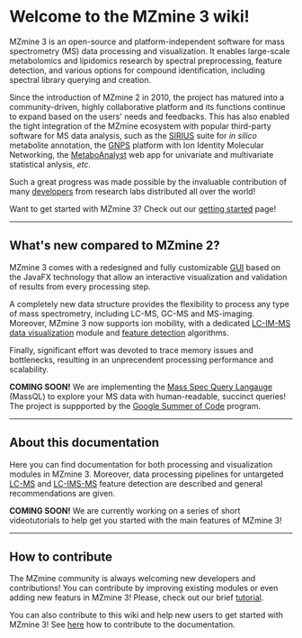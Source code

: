 # **Welcome to the MZmine 3 wiki!**
MZmine 3 is an open-source and platform-independent software for mass spectrometry (MS) data processing and visualization. It enables large-scale metabolomics and lipidomics research by spectral preprocessing, feature detection, and various options for compound identification, including spectral library querying and creation.

Since the introduction of MZmine 2 in 2010, the project has matured into a community-driven, highly collaborative platform and its functions continue to expand based on the users' needs and feedbacks. This has also enabled the tight integration of the MZmine ecosystem with popular third-party software for MS data analysis, such as the [SIRIUS](https://bio.informatik.uni-jena.de/software/sirius/) suite for _in silico_ metabolite annotation, the [GNPS](https://gnps.ucsd.edu/ProteoSAFe/static/gnps-splash.jsp) platform with Ion Identity Molecular Networking, the [MetaboAnalyst](https://www.metaboanalyst.ca/) web app for univariate and multivariate statistical anlysis, _etc._

Such a great progress was made possible by the invaluable contribution of many [developers](https://github.com/mzmine/mzmine3/graphs/contributors) from research labs distributed all over the world!

Want to get started with MZmine 3? Check out our [getting started](getting_started.md) page!
 
---
## **What's new compared to MZmine 2?**
MZmine 3 comes with a redesigned and fully customizable [GUI](main-window-overview.md) based on the JavaFX technology that allow an interactive visualization and validation of results from every processing step.

A completely new data structure provides the flexibility to process any type of mass spectrometry, including LC-MS, GC-MS and MS-imaging. Moreover, MZmine 3 now supports ion mobility, with a dedicated [LC-IM-MS data visualization](visualization_modules/ims_raw_data_overview/IM-data-visualisation.md) module and [feature detection](workflows/imsworkflow/ion-mobility-data-processing-workflow.md) algorithms. 

Finally, significant effort was devoted to trace memory issues and bottlenecks, resulting in an unprecendent processing performance and scalability.

**COMING SOON!** We are implementing the [Mass Spec Query Langauge](https://github.com/rformassspectrometry/SpectraQL) (MassQL) to explore your MS data with human-readable, succinct queries! The project is suppported by the [Google Summer of Code](https://summerofcode.withgoogle.com/) program.


---
## **About this documentation**
Here you can find documentation for both processing and visualization modules in MZmine 3. Moreover, data processing pipelines for untargeted [LC-MS](workflows/lcmsworkflow/lcms-workflow.md) and [LC-IMS-MS](workflows/imsworkflow/ion-mobility-data-processing-workflow.md) feature detection are described and general recommendations are given.

**COMING SOON!** We are currently working on a series of short videotutorials to help get you started with the main features of MZmine 3!

---
## **How to contribute**
The MZmine community is always welcoming new developers and contributions! You can contribute by improving existing modules or even adding new featurs in MZmine 3! Please, check out our brief [tutorial](http://mzmine.github.io/development.html).

You can also contribute to this wiki and help new users to get started with MZmine 3! See [here](contribute.md) how to contribute to the documentation.
